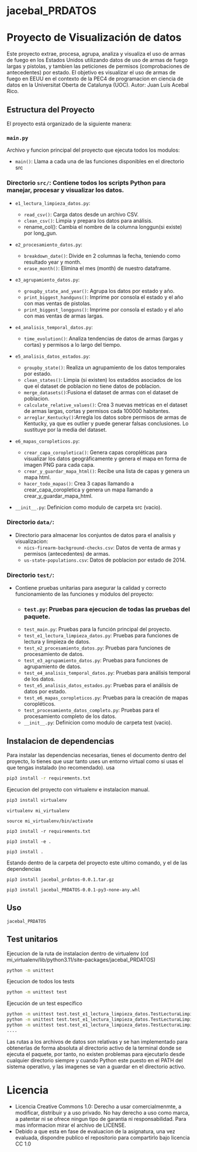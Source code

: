 # jacebal_PRDATOS

# Proyecto de Visualización de datos

Este proyecto extrae, procesa, agrupa, analiza y visualiza el uso de armas de fuego en los Estados Unidos utilizando
datos de uso de armas de fuego largas y pistolas, y tambien las peticiones de permisos (comprobaciones de antecedentes)
por estado. El objetivo es visualizar el uso de armas de fuego en EEUU en el contexto de la PEC4 de programacion en
ciencia de datos en la Universitat Oberta de Catalunya (UOC). Autor: Juan Luis Acebal Rico.

## Estructura del Proyecto

El proyecto está organizado de la siguiente manera:

### `main.py`

Archivo y funcion principal del proyecto que ejecuta todos los modulos:

- `main()`: Llama a cada una de las funciones disponibles en el directorio src

### Directorio `src/`: Contiene todos los scripts Python para manejar, procesar y visualizar los datos.

- `e1_lectura_limpieza_datos.py`:
    - `read_csv()`: Carga datos desde un archivo CSV.
    - `clean_csv()`: Limpia y prepara los datos para análisis.
    - rename_col(): Cambia el nombre de la columna longgun(si existe) por long_gun.

- `e2_procesamiento_datos.py`:
    - `breakdown_date()`: Divide en 2 columnas la fecha, teniendo como resultado year y month.
    - `erase_month()`: Elimina el mes (month) de nuestro dataframe.

- `e3_agrupamiento_datos.py`:
    - `groupby_state_and_year()`: Agrupa los datos por estado y año.
    - `print_biggest_handguns()`: Imprime por consola el estado y el año con mas ventas de pistolas.
    - `print_biggest_longguns()`: Imprime por consola el estado y el año con mas ventas de armas largas.

- `e4_analisis_temporal_datos.py`:
    - `time_evolution()`: Analiza tendencias de datos de armas (largas y cortas) y permisos a lo largo del tiempo.

- `e5_analisis_datos_estados.py`:
    - `groupby_state()`: Realiza un agrupamiento de los datos temporales por estado.
    - `clean_states()`: Limpia (si existen) los estaddos asociados de los que el dataset de poblacion no tiene datos de
      poblacion.
    - `merge_datasets()`:Fusiona el dataset de armas con el dataset de poblacion.
    - `calculate_relative_values()`: Crea 3 nuevas metricas en el dataset de armas largas, cortas y permisos cada 100000
      habitantes.
  - `arreglar_Kentucky()`:Arregla los datos sobre permisos de armas de Kentucky, ya que es outlier y puede generar
    falsas conclusiones. Lo sustituye por la media del dataset.

- `e6_mapas_coropleticos.py`:
    - `crear_capa_coropletica()`: Genera capas coropléticas para visualizar los datos geográficamente y genera el mapa
      en forma de imagen PNG para cada capa.
    - `crear_y_guardar_mapa_html()`: Recibe una lista de capas y genera un mapa html.
    - `hacer_todo_mapas()`: Crea 3 capas llamando a crear_capa_coropletica y genera un mapa llamando a
      crear_y_guardar_mapa_html.

- `__init__.py`: Definicion como modulo de carpeta src (vacio).


### Directorio `data/`:

- Directorio para almacenar los conjuntos de datos para el analisis y visualizacion:
    - `nics-firearm-background-checks.csv`: Datos de venta de armas y permisos (antecedentes) de armas.
    - `us-state-populations.csv`: Datos de poblacion por estado de 2014.

### Directorio `test/`:

- Contiene pruebas unitarias para asegurar la calidad y correcto funcionamiento de las funciones y módulos del proyecto:
    - ### `test.py`: Pruebas para ejecucion de todas las pruebas del paquete.
    - `test_main.py`: Pruebas para la función principal del proyecto.
    - `test_e1_lectura_limpieza_datos.py`: Pruebas para funciones de lectura y limpieza de datos.
    - `test_e2_procesamiento_datos.py`: Pruebas para funciones de procesamiento de datos.
    - `test_e3_agrupamiento_datos.py`: Pruebas para funciones de agrupamiento de datos.
    - `test_e4_analisis_temporal_datos.py`: Pruebas para análisis temporal de los datos.
    - `test_e5_analisis_datos_estados.py`: Pruebas para el análisis de datos por estado.
    - `test_e6_mapas_coropleticos.py`: Pruebas para la creación de mapas coropléticos.
    - `test_procesamiento_datos_completo.py`: Pruebas para el procesamiento completo de los datos.
    - `__init__.py`: Definicion como modulo de carpeta test (vacio).

## Instalacion de dependencias

Para instalar las dependencias necesarias, tienes el documento dentro del proyecto, lo tienes que usar tanto uses un
entorno virtual como si usas el que tengas instalado (no recomendado).
usa

```bash
pip3 install -r requirements.txt
```

Ejecucion del proyecto con virtualenv e instalacion manual.

```bash
pip3 install virtualenv
```

```Creacion entorno virtual en bash
virtualenv mi_virtualenv
```

```Activar el entorno virtual
source mi_virtualenv/bin/activate
```

```Instalacion de dependencias dentro del entorno virtual
pip3 install -r requirements.txt
```

``` Instalar paquete jacebal_PRDATOS modo editable (enlace simbolico a la carpeta del proyecto)
pip3 install -e .
```

``` Instalar paquete jacebal_PRDATOS copiandolo
pip3 install .
```
Estando dentro de la carpeta del proyecto este ultimo comando, y el de las dependencias

``` Instalar paquete jacebal_PRDATOS con la distribucion de tipo sdist
pip3 install jacebal_prdatos-0.0.1.tar.gz
```

``` Instalar paquete jacebal_PRDATOS con la distribucion de tipo wheel (.whl) binaria
pip3 install jacebal_PRDATOS-0.0.1-py3-none-any.whl
```

## Uso

``` Ejecucion
jacebal_PRDATOS
```

## Test unitarios

Ejecucion de la ruta de instalacion dentro de virtualenv (cd mi_virtualenv/lib/python3.11/site-packages/jacebal_PRDATOS)

```bash en la ruta
python -m unittest 
```

Ejecucion de todos los tests

```bash
python -m unittest test
```

Ejecución de un test específico

``` bash
python -m unittest test.test_e1_lectura_limpieza_datos.TestLecturaLimpiezaDatos.test_read_csv
python -m unittest test.test_e1_lectura_limpieza_datos.TestLecturaLimpiezaDatos.test_clean_csv
python -m unittest test.test_e1_lectura_limpieza_datos.TestLecturaLimpiezaDatos.test_rename_col
....
``` 

Las rutas a los archivos de datos son relativas y se han implementado para obtenerlas de forma absoluta al directorio
activo de la terminal donde se ejecuta el paquete, por tanto, no existen problemas para ejecutarlo desde cualquier
directorio siempre y cuando Python este puesto en el PATH del sistema operativo, y las imagenes se van a guardar en el
directorio activo.

# Licencia

- Licencia Creative Commons 1.0: Derecho a usar comercialmenmte, a modificar, distribuir y a uso privado. No hay derecho
  a uso como marca, a patentar ni se ofrece ningun tipo de garantia ni responsabilidad. Para mas informacion mirar el
  archivo de LICENSE.
- Debido a que esta en fase de evaluacion de la asignatura, una vez evaluada, dispondre publico el repositorio para
  compartirlo bajo licencia CC 1.0
